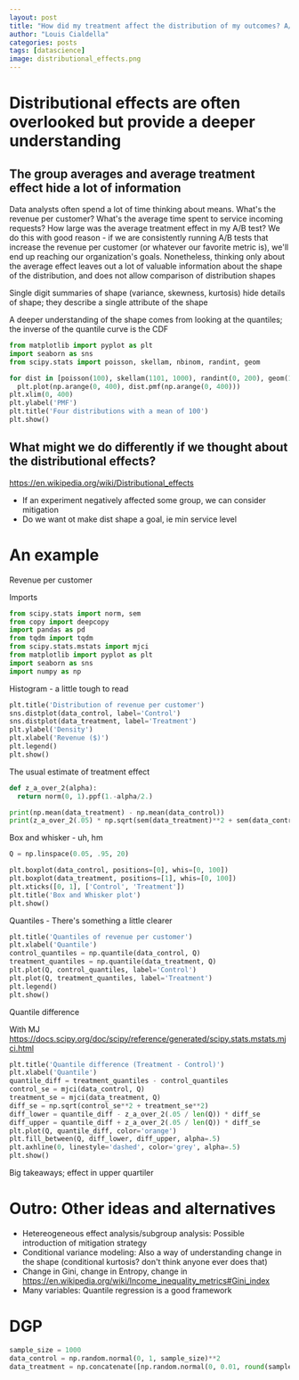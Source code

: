 ```yaml
---
layout: post
title: "How did my treatment affect the distribution of my outcomes? A/B testing with quantiles and their confidence intervals in Python"
author: "Louis Cialdella"
categories: posts
tags: [datascience]
image: distributional_effects.png
---
```


# Distributional effects are often overlooked but provide a deeper understanding

## The group averages and average treatment effect hide a lot of information

Data analysts often spend a lot of time thinking about means. What's the revenue per customer? What's the average time spent to service incoming requests? How large was the average treatment effect in my A/B test? We do this with good reason - if we are consistently running A/B tests that increase the revenue per customer (or whatever our favorite metric is), we'll end up reaching our organization's goals. Nonetheless, thinking only about the average effect leaves out a lot of valuable information about the shape of the distribution, and does not allow comparison of distribution shapes

Single digit summaries of shape (variance, skewness, kurtosis) hide details of shape; they describe a single attribute of the shape

A deeper understanding of the shape comes from looking at the quantiles; the inverse of the quantile curve is the CDF

```python
from matplotlib import pyplot as plt
import seaborn as sns
from scipy.stats import poisson, skellam, nbinom, randint, geom

for dist in [poisson(100), skellam(1101, 1000), randint(0, 200), geom(1./100)]:
  plt.plot(np.arange(0, 400), dist.pmf(np.arange(0, 400)))
plt.xlim(0, 400)  
plt.ylabel('PMF')
plt.title('Four distributions with a mean of 100')
plt.show()
```

## What might we do differently if we thought about the distributional effects?

https://en.wikipedia.org/wiki/Distributional_effects

* If an experiment negatively affected some group, we can consider mitigation
* Do we want ot make dist shape a goal, ie min service level

# An example

Revenue per customer

Imports

```python
from scipy.stats import norm, sem
from copy import deepcopy
import pandas as pd
from tqdm import tqdm
from scipy.stats.mstats import mjci
from matplotlib import pyplot as plt
import seaborn as sns
import numpy as np
```

Histogram - a little tough to read

```python
plt.title('Distribution of revenue per customer')
sns.distplot(data_control, label='Control')
sns.distplot(data_treatment, label='Treatment')
plt.ylabel('Density')
plt.xlabel('Revenue ($)')
plt.legend()
plt.show()
```

The usual estimate of treatment effect

```python
def z_a_over_2(alpha):
  return norm(0, 1).ppf(1.-alpha/2.)

print(np.mean(data_treatment) - np.mean(data_control))
print(z_a_over_2(.05) * np.sqrt(sem(data_treatment)**2 + sem(data_control)**2))
```

Box and whisker - uh, hm

```python
Q = np.linspace(0.05, .95, 20)

plt.boxplot(data_control, positions=[0], whis=[0, 100])
plt.boxplot(data_treatment, positions=[1], whis=[0, 100])
plt.xticks([0, 1], ['Control', 'Treatment'])
plt.title('Box and Whisker plot')
plt.show()
```

Quantiles - There's something a little clearer

```python
plt.title('Quantiles of revenue per customer')
plt.xlabel('Quantile')
control_quantiles = np.quantile(data_control, Q)
treatment_quantiles = np.quantile(data_treatment, Q)
plt.plot(Q, control_quantiles, label='Control')
plt.plot(Q, treatment_quantiles, label='Treatment')
plt.legend()
plt.show()
```

Quantile difference

With MJ https://docs.scipy.org/doc/scipy/reference/generated/scipy.stats.mstats.mjci.html

```python
plt.title('Quantile difference (Treatment - Control)')
plt.xlabel('Quantile')
quantile_diff = treatment_quantiles - control_quantiles
control_se = mjci(data_control, Q)
treatment_se = mjci(data_treatment, Q)
diff_se = np.sqrt(control_se**2 + treatment_se**2)
diff_lower = quantile_diff - z_a_over_2(.05 / len(Q)) * diff_se
diff_upper = quantile_diff + z_a_over_2(.05 / len(Q)) * diff_se
plt.plot(Q, quantile_diff, color='orange')
plt.fill_between(Q, diff_lower, diff_upper, alpha=.5)
plt.axhline(0, linestyle='dashed', color='grey', alpha=.5)
plt.show()
```

Big takeaways; effect in upper quartiler

# Outro: Other ideas and alternatives

* Hetereogeneous effect analysis/subgroup analysis: Possible introduction of mitigation strategy
* Conditional variance modeling: Also a way of understanding change in the shape (conditional kurtosis? don't think anyone ever does that)
* Change in Gini, change in Entropy, change in https://en.wikipedia.org/wiki/Income_inequality_metrics#Gini_index
* Many variables: Quantile regression is a good framework

# DGP

```python
sample_size = 1000
data_control = np.random.normal(0, 1, sample_size)**2
data_treatment = np.concatenate([np.random.normal(0, 0.01, round(sample_size/2)), np.random.normal(0, 2, round(sample_size/2))])**2
```
